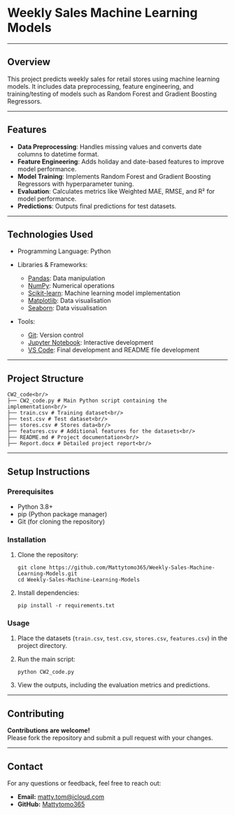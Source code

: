 # Weekly Sales Machine Learning Models

---

## Overview

This project predicts weekly sales for retail stores using machine learning models. It includes data preprocessing, feature engineering, and training/testing of models such as Random Forest and Gradient Boosting Regressors.

---

## Features

- **Data Preprocessing**: Handles missing values and converts date columns to datetime format.
- **Feature Engineering**: Adds holiday and date-based features to improve model performance.
- **Model Training**: Implements Random Forest and Gradient Boosting Regressors with hyperparameter tuning.
- **Evaluation**: Calculates metrics like Weighted MAE, RMSE, and R² for model performance.
- **Predictions**: Outputs final predictions for test datasets.

---

## Technologies Used

- Programming Language: Python

- Libraries & Frameworks:
    - [Pandas](https://pandas.pydata.org): Data manipulation
    - [NumPy](https://numpy.org): Numerical operations
    - [Scikit-learn](https://scikit-learn.org/stable/): Machine learning model implementation
    - [Matplotlib](https://matplotlib.org): Data visualisation
    - [Seaborn](https://seaborn.pydata.org): Data visualisation

- Tools:
    - [Git](https://git-scm.com): Version control
    - [Jupyter Notebook](https://jupyter.org): Interactive development
    - [VS Code](https://code.visualstudio.com): Final development and README file development

---

## Project Structure
```
CW2_code<br/>
├── CW2_code.py # Main Python script containing the implementation<br/>
├── train.csv # Training dataset<br/>
├── test.csv # Test dataset<br/>
├── stores.csv # Stores data<br/>
├── features.csv # Additional features for the datasets<br/>
├── README.md # Project documentation<br/>
├── Report.docx # Detailed project report<br/>
```
---

## Setup Instructions

### Prerequisites

- Python 3.8+
- pip (Python package manager)
- Git (for cloning the repository)

### Installation

1. Clone the repository:

    ```
    git clone https://github.com/Mattytomo365/Weekly-Sales-Machine-Learning-Models.git
    cd Weekly-Sales-Machine-Learning-Models
    ```

2. Install dependencies:

    ```
    pip install -r requirements.txt
    ```

### Usage

1. Place the datasets (`train.csv`, `test.csv`, `stores.csv`, `features.csv`) in the project directory.

2. Run the main script:

    ```
    python CW2_code.py
    ```

3. View the outputs, including the evaluation metrics and predictions.

---

## Contributing

**Contributions are welcome!**\
Please fork the repository and submit a pull request with your changes.

---

## Contact

For any questions or feedback, feel free to reach out:
- **Email:** matty.tom@icloud.com
- **GitHub:** [Mattytomo365](https://github.com/Mattytomo365)



